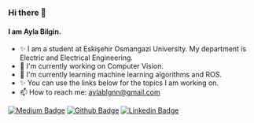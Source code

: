 ### Hi there 👋
#### I am Ayla Bilgin. 
- ✨ I am a student at Eskişehir Osmangazi University. My department is Electric and Electrical Engineering. 
- 🔭 I'm currently working on Computer Vision. 
- 🌱 I'm currently learning machine learning algorithms and ROS. 
- ✨ You can use the links below for the topics I am working on.
- 📫 How to reach me: aylablgnn@gmail.com

<!--
**AylaBilgin/AylaBilgin** is a ✨ _special_ ✨ repository because its `README.md` (this file) appears on your GitHub profile.

Here are some ideas to get you started:

- 🔭 I’m currently working on ...
- 🌱 I’m currently learning ...
- 👯 I’m looking to collaborate on ...
- 🤔 I’m looking for help with ...
- 💬 Ask me about ...
- 📫 How to reach me: ...
- 😄 Pronouns: ...
- ⚡ Fun fact: ...
-->


[![Medium Badge](https://img.shields.io/badge/-Medium-FF9800?style=flat-quare&labelColor=FF9800&logo=Medium&logoColor=white&link=link)](https://medium.com/@aylablgn) 
[![Github Badge](https://img.shields.io/badge/-Github-000?style=quare&labelColor=000&logo=Github&logoColor=white&link=link)](https://github.com/AylaBilgin)
[![Linkedin Badge](https://img.shields.io/badge/-Linkedin-0000FF?style=flat-quare&labelColor=0000FF&logo=Linkedin&logoColor=white&link=link)](https://www.linkedin.com/in/aylabilgin/)
